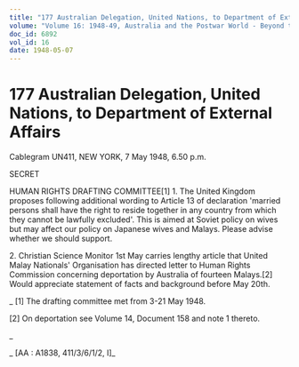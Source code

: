 ```yaml
---
title: "177 Australian Delegation, United Nations, to Department of External Affairs"
volume: "Volume 16: 1948-49, Australia and the Postwar World - Beyond the Region"
doc_id: 6892
vol_id: 16
date: 1948-05-07
---
```


# 177 Australian Delegation, United Nations, to Department of External Affairs

Cablegram UN411, NEW YORK, 7 May 1948, 6.50 p.m.

SECRET

HUMAN RIGHTS DRAFTING COMMITTEE[1] 1. The United Kingdom proposes following additional wording to Article 13 of declaration 'married persons shall have the right to reside together in any country from which they cannot be lawfully excluded'. This is aimed at Soviet policy on wives but may affect our policy on Japanese wives and Malays. Please advise whether we should support.

2\. Christian Science Monitor 1st May carries lengthy article that United Malay Nationals' Organisation has directed letter to Human Rights Commission concerning deportation by Australia of fourteen Malays.[2] Would appreciate statement of facts and background before May 20th.

_ [1] The drafting committee met from 3-21 May 1948.

[2] On deportation see Volume 14, Document 158 and note 1 thereto.

_

_ [AA : A1838, 411/3/6/1/2, I]_
